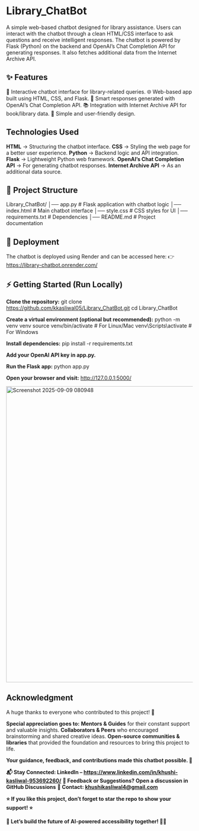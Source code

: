 
# Library_ChatBot

A simple web-based chatbot designed for library assistance. Users can interact with the chatbot through a clean HTML/CSS interface to ask questions and receive intelligent responses.
The chatbot is powered by Flask (Python) on the backend and OpenAI’s Chat Completion API for generating responses. It also fetches additional data from the Internet Archive API.


## ✨ Features

💬 Interactive chatbot interface for library-related queries.
🌐 Web-based app built using HTML, CSS, and Flask.
🤖 Smart responses generated with OpenAI’s Chat Completion API.
📚 Integration with Internet Archive API for book/library data.
🎨 Simple and user-friendly design.


## Technologies Used

**HTML** → Structuring the chatbot interface.
**CSS** → Styling the web page for a better user experience.
**Python** → Backend logic and API integration.
**Flask** → Lightweight Python web framework.
**OpenAI’s Chat Completion API** → For generating chatbot responses.
**Internet Archive API** → As an additional data source.


## 📂 Project Structure

Library_ChatBot/
│── app.py          # Flask application with chatbot logic
│── index.html  # Main chatbot interface
│── style.css   # CSS styles for UI
│── requirements.txt # Dependencies
│── README.md       # Project documentation


## 🚀 Deployment

The chatbot is deployed using Render and can be accessed here:
👉 https://library-chatbot.onrender.com/

## ⚡ Getting Started (Run Locally)

**Clone the repository:**
git clone https://github.com/kkasliwal05/Library_ChatBot.git
cd Library_ChatBot

**Create a virtual environment (optional but recommended):**
python -m venv venv
source venv/bin/activate   # For Linux/Mac
venv\Scripts\activate      # For Windows

**Install dependencies:**
pip install -r requirements.txt

**Add your OpenAI API key in app.py.**

**Run the Flask app:**
python app.py

**Open your browser and visit:**
http://127.0.0.1:5000/

<img width="919" height="800" alt="Screenshot 2025-09-09 080948" src="https://github.com/user-attachments/assets/81c94121-0fd9-485d-9cc3-a60f81bea4db" />


## Acknowledgment

A huge thanks to everyone who contributed to this project! 🌟

**Special appreciation goes to:**
**Mentors & Guides** for their constant support and valuable insights.
**Collaborators & Peers** who encouraged brainstorming and shared creative ideas.
**Open-source communities & libraries** that provided the foundation and resources to bring this project to life.

**Your guidance, feedback, and contributions made this chatbot possible. 🙌**

**📬 Stay Connected: LinkedIn – https://www.linkedin.com/in/khushi-kasliwal-953692260/**
**💬 Feedback or Suggestions? Open a discussion in GitHub Discussions**
**📧 Contact: khushikasliwal4@gmail.com**

**⭐ If you like this project, don’t forget to star the repo to show your support! ⭐**

**🚀 Let’s build the future of AI-powered accessibility together! 🎤🤖**
